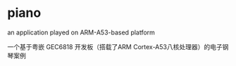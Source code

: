 # piano
an application played on ARM-A53-based platform

一个基于粤嵌 GEC6818 开发板（搭载了ARM Cortex-A53八核处理器）的电子钢琴案例
